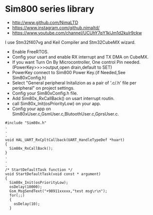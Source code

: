 # Sim800 series library

* http://www.github.com/NimaLTD   
* https://www.instagram.com/github.nimaltd/   
* https://www.youtube.com/channel/UCUhY7qY1klJm1d2kulr9ckw   

I use Stm32f407vg and Keil Compiler and Stm32CubeMX wizard.
* Enable FreeRTOS.  
* Config your usart and enable RX interrupt and TX DMA on CubeMX.
* If you want Turn On By Microcontroller, One control Pin needed. (PowerKey>>>>output,open drain,default to SET)  
* PowerKey connect to Sim800 Power Key.(if Needed,See Sim80xConfig.h)
* Select "General peripheral Initalizion as a pair of '.c/.h' file per peripheral" on project settings.
* Config your Sim80xConfig.h file.  
* Add Sim80x_RxCallBack() on usart interrupt routin. 
* call  Sim80x_Init(osPriorityLow) on your app.   
* Config your app on Sim80xUser.c,GsmUser.c,BlutoothUser.c,GprsUser.c.   

```
#include "Sim80x.h"
.
.
.
void HAL_UART_RxCpltCallback(UART_HandleTypeDef *huart)
{
  Sim80x_RxCallBack();
}
.
.
.
/* StartDefaultTask function */
void StartDefaultTask(void const * argument)
{
  Sim80x_Init(osPriorityLow);
  osDelay(10000);
  Gsm_MsgSendText("+98911xxxxx,"test msg\r\n");
  for(;;)
  {
    osDelay(10);
  }


```
